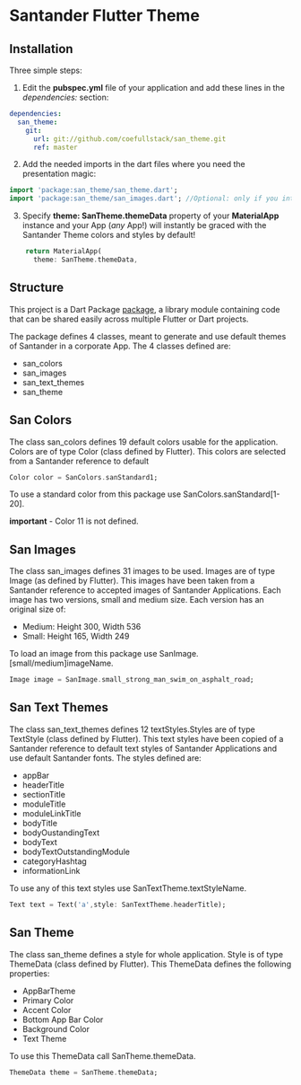 # Santander Flutter Theme

## Installation

Three simple steps:

1. Edit the __pubspec.yml__ file of your application and add these lines in the _dependencies:_ section:

```yml
dependencies:
  san_theme:
    git:
      url: git://github.com/coefullstack/san_theme.git
      ref: master     
```

2. Add the needed imports in the dart files where you need the presentation magic:

```dart
import 'package:san_theme/san_theme.dart';
import 'package:san_theme/san_images.dart'; //Optional: only if you intend to use predefined images
```

3. Specify __theme: SanTheme.themeData__ property of your __MaterialApp__ instance and your App (_any_ App!) will instantly be graced with the Santander Theme colors and styles by default!

```dart
    return MaterialApp(
      theme: SanTheme.themeData,
```

## Structure

This project is a Dart Package
[package](https://flutter.dev/developing-packages/),
a library module containing code that can be shared easily across
multiple Flutter or Dart projects.

The package defines 4 classes, meant to generate and use default themes of Santander
in a corporate App. The 4 classes defined are:

- san_colors
- san_images
- san_text_themes
- san_theme

## San Colors
The class san_colors defines 19 default colors usable for the application. Colors are of type 
Color (class defined by Flutter). This colors are selected from a Santander reference to default 

```dart
Color color = SanColors.sanStandard1;
```

To use a standard color from this package use SanColors.sanStandard[1-20].

**important** - Color 11 is not defined.

## San Images
The class san_images defines 31 images to be used. Images are of type Image (as defined by Flutter). 
This images have been taken from a Santander reference to accepted images of Santander Applications. 
Each image has two versions, small and medium size. Each version has an original size of:

-  Medium: Height 300, Width 536
-  Small: Height 165, Width 249

To load an image from this package use SanImage.\[small/medium\]imageName.

```dart
Image image = SanImage.small_strong_man_swim_on_asphalt_road;
```
## San Text Themes
The class san_text_themes defines 12 textStyles.Styles are of type TextStyle (class defined by Flutter). 
This text styles have been copied of a Santander reference to default text styles of Santander Applications 
and use default Santander fonts. The styles defined are:
- appBar
- headerTitle
- sectionTitle
- moduleTitle
- moduleLinkTitle
- bodyTitle
- bodyOustandingText
- bodyText
- bodyTextOutstandingModule
- categoryHashtag
- informationLink

To use any of this text styles use SanTextTheme.textStyleName.

```dart
Text text = Text('a',style: SanTextTheme.headerTitle);
```
## San Theme
The class san_theme defines a style for whole application. Style is of type ThemeData (class defined by Flutter).
This ThemeData defines the following properties:

- AppBarTheme
- Primary Color
- Accent Color
- Bottom App Bar Color
- Background Color
- Text Theme

To use this ThemeData call SanTheme.themeData.

```dart
ThemeData theme = SanTheme.themeData;
```